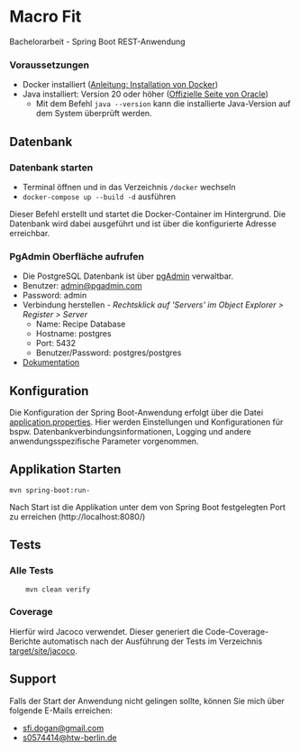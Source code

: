 # Macro Fit

Bachelorarbeit - Spring Boot REST-Anwendung


### Voraussetzungen
- Docker installiert ([Anleitung: Installation von Docker](https://www.docker.com/))
- Java installiert: Version 20 oder höher ([Offizielle Seite von Oracle](https://www.oracle.com/java/technologies/downloads/))
  - Mit dem Befehl `java --version` kann die installierte Java-Version auf dem System überprüft werden.

## Datenbank

### Datenbank starten

- Terminal öffnen und in das Verzeichnis `/docker` wechseln
- `docker-compose up --build -d` ausführen

Dieser Befehl erstellt und startet die Docker-Container im Hintergrund. Die Datenbank wird dabei ausgeführt und ist über die konfigurierte Adresse erreichbar.

### PgAdmin Oberfläche aufrufen
- Die PostgreSQL Datenbank ist über [pgAdmin](http://localhost:8081/) verwaltbar.
- Benutzer: admin@pgadmin.com
- Password: admin
- Verbindung herstellen - _Rechtsklick auf 'Servers' im Object Explorer > Register > Server_
  - Name: Recipe Database
  - Hostname: postgres
  - Port: 5432
  - Benutzer/Password: postgres/postgres
- [Dokumentation](https://www.pgadmin.org/docs/) 

## Konfiguration
Die Konfiguration der Spring Boot-Anwendung erfolgt über die Datei [application.properties](src/main/resources/application.properties). 
Hier werden Einstellungen und Konfigurationen für bspw. Datenbankverbindungsinformationen, Logging und andere anwendungsspezifische Parameter vorgenommen.

## Applikation Starten
```shell
mvn spring-boot:run-
```
Nach Start ist die Applikation unter dem von Spring Boot festgelegten Port zu erreichen (http://localhost:8080/)

## Tests

### Alle Tests

```shell
    mvn clean verify
```
### Coverage
Hierfür wird Jacoco verwendet. Dieser generiert die Code-Coverage-Berichte automatisch nach der Ausführung der Tests im Verzeichnis [target/site/jacoco](target/site/jacoco).

## Support
Falls der Start der Anwendung nicht gelingen sollte, können Sie mich über folgende E-Mails erreichen:
- sfi.dogan@gmail.com
- s0574414@htw-berlin.de
